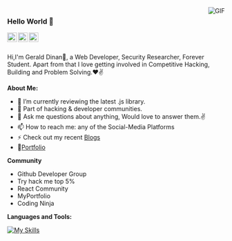 



<img align="right" float="top" alt="GIF" src="https://github.com/zapboy216/cover/blob/master/images/zapboy216-hero.jpg" />


### Hello World 👋 



<a href="https://twitter.com/zapboy216">
<img align="left" alt="gerald dinan | Twitter" width="22px" src="https://cdn.jsdelivr.net/npm/simple-icons@v3/icons/twitter.svg" />
</a>
<a href="https://www.linkedin.com/in/gerald-dinan-00761121b/">
<img align="left" alt="gerald dinan" width="22px" src="https://cdn.jsdelivr.net/npm/simple-icons@v3/icons/linkedin.svg" />
</a>
<a href="https://medium.com/@zapboy216">
<img align="left" alt="gerald dinan" width="22px" src="https://cdn.jsdelivr.net/npm/simple-icons@v3/icons/medium.svg" />

</a>
<br />

<br />

Hi,I'm Gerald Dinan🙌, a Web Developer, Security Researcher, Forever Student. Apart from that I love getting involved in Competitive Hacking, Building and Problem Solving.❤✌

**About Me:**

- 🌱 I’m currently reviewing the latest .js library.
- 👯 Part of hacking & developer communities.
- 💬 Ask me questions about anything, Would love to answer them.✌
- 📫 How to reach me: any of the Social-Media Platforms
- ⚡ Check out my recent [Blogs](https://medium.com/@szapboy216)
- 📝[Portfolio](https://zapboy216.github.io/portfolio/)




**Community**
- Github Developer Group
- Try hack me top 5%
- React Community
- MyPortfolio
- Coding Ninja

**Languages and Tools:**





[![My Skills](https://skillicons.dev/icons?i=gulp,js,react,solidity,linux,html,css,bootstrap,materialui,tailwind,ai,d3,ps,cloudflare,firebase,bash&perline=4)](https://skillicons.dev)
